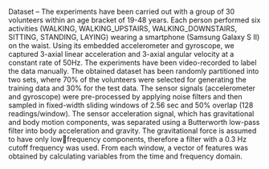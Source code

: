Dataset – The experiments have been carried out with a group of 30 volunteers within 
an age bracket of 19-48 years. Each person performed six activities (WALKING,
WALKING_UPSTAIRS, WALKING_DOWNSTAIRS, SITTING, STANDING, LAYING)
wearing a smartphone (Samsung Galaxy S II) on the waist. Using its embedded
accelerometer and gyroscope, we captured 3-axial linear acceleration and 3-axial 
angular velocity at a constant rate of 50Hz. The experiments have been video-recorded 
to label the data manually. The obtained dataset has been randomly partitioned into two 
sets, where 70% of the volunteers were selected for generating the training data and 
30% for the test data.
The sensor signals (accelerometer and gyroscope) were pre-processed by applying 
noise filters and then sampled in fixed-width sliding windows of 2.56 sec and 50% 
overlap (128 readings/window). The sensor acceleration signal, which has gravitational 
and body motion components, was separated using a Butterworth low-pass filter into 
body acceleration and gravity. The gravitational force is assumed to have only lowfrequency components, therefore a filter with a 0.3 Hz cutoff frequency was used. From 
each window, a vector of features was obtained by calculating variables from the time 
and frequency domain.

